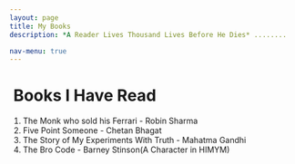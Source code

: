 ```yaml
---
layout: page
title: My Books
description: *A Reader Lives Thousand Lives Before He Dies* ........

nav-menu: true
---
```


# &nbsp;Books I Have Read
1. The Monk who sold his Ferrari - Robin Sharma   
2. Five Point Someone - Chetan Bhagat   
3. The Story of My Experiments With Truth - Mahatma Gandhi   
4. The Bro Code - Barney Stinson(A Character in HIMYM)  
